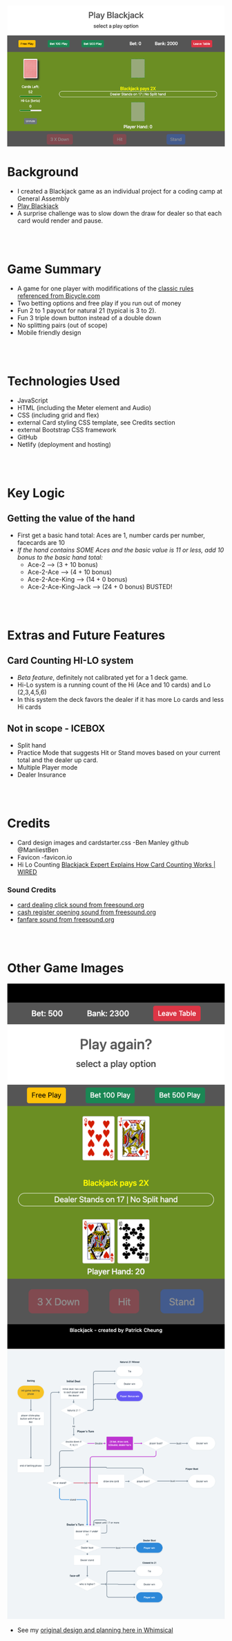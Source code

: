 ![the game main view](./images/screen-shots/game-image-1.png?raw=true "a image captured from the game")

# Background
- I created a Blackjack game as an individual project for a coding camp at General Assembly
- [Play Blackjack](https://thepika206-play-blackjack.netlify.app/)
- A surprise challenge was to slow down the draw for dealer so that each card would render and pause.
<br>
<br>
  
# Game Summary
- A game for one player with modififications of the [classic rules referenced from Bicycle.com](https://bicyclecards.com/how-to-play/blackjack/)
- Two betting options and free play if you run out of money
- Fun 2 to 1 payout for natural 21 (typical is 3 to 2).
- Fun 3 triple down button instead of a double down
- No splitting pairs (out of scope)
- Mobile friendly design
<br>
<br>

# Technologies Used
- JavaScript
- HTML (including the Meter element and Audio)
- CSS (including grid and flex)
- external Card styling CSS template, see Credits section
- external Bootstrap CSS framework
- GitHub
- Netlify (deployment and hosting)
<br>
<br>

# Key Logic
## Getting the value of the hand
- First get a basic hand total: Aces are 1, number cards per number, facecards are 10 
- *If the hand contains SOME Aces and the basic value is 11 or less, add 10 bonus to the basic hand total:*  
  - Ace-2 --> (3 + 10 bonus)
  - Ace-2-Ace --> (4 + 10 bonus)
  - Ace-2-Ace-King --> (14 + 0 bonus)
  - Ace-2-Ace-King-Jack --> (24 + 0 bonus) BUSTED!
<br>
<br>

# Extras and Future Features
## Card Counting HI-LO system
- *Beta feature*, definitely not calibrated yet for a 1 deck game.
- Hi-Lo system is a running count of the Hi (Ace and 10 cards) and Lo (2,3,4,5,6)
- In this system the deck favors the dealer if it has more Lo cards and less Hi cards
## Not in scope - ICEBOX
- Split hand
- Practice Mode that suggests Hit or Stand moves based on your current total and the dealer up card.
- Multiple Player mode
- Dealer Insurance
<br>
<br>

# Credits
- Card design images and cardstarter.css -Ben Manley   github @ManliestBen
- Favicon -favicon.io
- Hi Lo Counting [Blackjack Expert Explains How Card Counting Works | WIRED](https://www.youtube.com/watch?v=G_So72lFNIU)
### Sound Credits
  - [card dealing click sound from freesound.org](https://freesound.org/people/EminYILDIRIM/sounds/536108/)
  - [cash register opening sound from freesound.org](https://freesound.org/people/hgernhardt/sounds/402651/)
  - [fanfare sound from freesound.org](https://freesound.org/people/plasterbrain/sounds/397354/)
<br>
<br>

# Other Game Images
![the game main view on a mobile](./images/screen-shots/game-image-2.png?raw=true "image captured from game")
![screenshot of a logic flowchart](./images/screen-shots/game-flow.png?raw=true "flow chart from planning")
- See my [original design and planning here in Whimsical](https://whimsical.com/blackjack-planning-HpVFNvKGdZD6gHu6N8P7yz#)